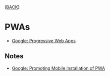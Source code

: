([BACK](https://github.com/bob-fornal/frontend-resources/blob/master/README.md))
# PWAs
* [Google: Progressive Web Apps](https://developers.google.com/web/progressive-web-apps/)

## Notes
* [Google: Promoting Mobile Installation of PWA](https://developers.google.com/web/fundamentals/app-install-banners/promoting-install-mobile)
